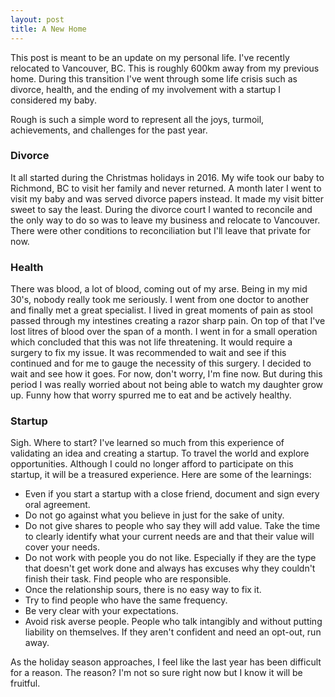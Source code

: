 ```yaml
---
layout: post
title: A New Home 
---
```


This post is meant to be an update on my personal life.  I've recently relocated to Vancouver, BC.  This is roughly 600km away from my previous home.  During this transition I've went through some life crisis such as divorce, health, and the ending of my involvement with a startup I considered my baby.  

Rough is such a simple word to represent all the joys, turmoil, achievements, and challenges for the past year.

### Divorce
It all started during the Christmas holidays in 2016.  My wife took our baby to Richmond, BC to visit her family and never returned.  A month later I went to visit my baby and was served divorce papers instead.  It made my visit bitter sweet to say the least.  During the divorce court I wanted to reconcile and the only way to do so was to leave my business and relocate to Vancouver.  There were other conditions to reconciliation but I'll leave that private for now.  

### Health
There was blood, a lot of blood, coming out of my arse.  Being in my mid 30's, nobody really took me seriously.  I went from one doctor to another and finally met a great specialist.  I lived in great moments of pain as stool passed through my intestines creating a razor sharp pain.  On top of that I've lost litres of blood over the span of a month.  I went in for a small operation which concluded that this was not life threatening.  It would require a surgery to fix my issue. It was recommended to wait and see if this continued and for me to gauge the necessity of this surgery.  I decided to wait and see how it goes.  For now, don't worry, I'm fine now. But during this period I was really worried about not being able to watch my daughter grow up.  Funny how that worry spurred me to eat and be actively healthy.

### Startup
Sigh.  Where to start?  I've learned so much from this experience of validating
an idea and creating a startup.  To travel the world and explore opportunities.
Although I could no longer afford to participate on this startup, it will be a
treasured experience.  Here are some of the learnings:

* Even if you start a startup with a close friend, document and sign every oral
  agreement.
* Do not go against what you believe in just for the sake of unity.
* Do not give shares to people who say they will add value.  Take the time to
  clearly identify what your current needs are and that their value will cover
  your needs.
* Do not work with people you do not like.  Especially if they are the type that
  doesn't get work done and always has excuses why they couldn't finish their
  task.  Find people who are responsible.
* Once the relationship sours, there is no easy way to fix it.
* Try to find people who have the same frequency.  
* Be very clear with your expectations.
* Avoid risk averse people.  People who talk intangibly and without
  putting liability on themselves.  If they aren't confident and need an
  opt-out, run away.

As the holiday season approaches, I feel like the last year has been difficult
for a reason.  The reason?  I'm not so sure right now but I know it will be
    fruitful.  
